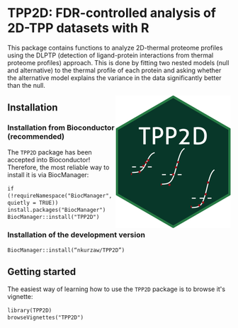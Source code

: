 # TPP2D: FDR-controlled analysis of 2D-TPP datasets with R

This package contains functions to analyze 2D-thermal proteome profiles using the DLPTP (detection of ligand-protein interactions from thermal proteome profiles) approach. This is done by fitting two nested models (null and alternative) to the thermal profile of each protein and asking whether the alternative model explains the variance in the data significantly better than the null.

<img align="right" src="inst/tpp2DHexSticker.png" height="300"/>

## Installation

### Installation from Bioconductor (recommended)

The `TPP2D` package has been accepted into Bioconductor! Therefore, the most reliable way to install it is via BiocManager:

```{R}
if (!requireNamespace("BiocManager", quietly = TRUE))
install.packages("BiocManager")
BiocManager::install("TPP2D")
```

### Installation of the development version

```{R}
BiocManager::install(“nkurzaw/TPP2D”)
```

## Getting started

The easiest way of learning how to use the `TPP2D` package is to browse it's vignette:
```{R}
library(TPP2D)
browseVignettes("TPP2D")
```
